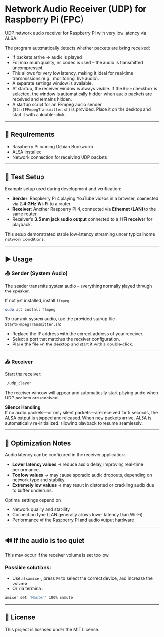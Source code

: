 # Network Audio Receiver (UDP) for Raspberry Pi (FPC)

UDP network audio receiver for Raspberry Pi with very low latency via ALSA.

The program automatically detects whether packets are being received:

- If packets arrive → audio is played.
- For maximum quality, no codec is used – the audio is transmitted uncompressed.
- This allows for very low latency, making it ideal for real-time transmissions (e.g., monitoring, live audio).
- A separate settings window is available.
- At startup, the receiver window is always visible. If the `Hide` checkbox is selected, the window is automatically hidden when audio packets are received and remains hidden.
- A startup script for an FFmpeg audio sender (`StartFFmpegTransmitter.sh`) is provided. Place it on the desktop and start it with a double-click.

---

## 💠 Requirements

- Raspberry Pi running Debian Bookworm
- ALSA installed
- Network connection for receiving UDP packets

---

## 🧪 Test Setup

Example setup used during development and verification:

- **Sender**: Raspberry Pi 4 playing YouTube videos in a browser, connected via **2.4 GHz Wi-Fi** to a router.
- **Receiver**: Another Raspberry Pi 4, connected via **Ethernet (LAN)** to the same router.
- Receiver’s **3.5 mm jack audio output** connected to a **HiFi receiver** for playback.

This setup demonstrated stable low-latency streaming under typical home network conditions.

---

## ▶️ Usage

### 📤 Sender (System Audio)

The sender transmits system audio – everything normally played through the speaker.

If not yet installed, install `ffmpeg`:
```bash
sudo apt install ffmpeg
```

To transmit system audio, use the provided startup file `StartFFmpegTransmitter.sh`:

- Replace the IP address with the correct address of your receiver.
- Select a port that matches the receiver configuration.
- Place the file on the desktop and start it with a double-click.

---

### 📥 Receiver

Start the receiver:
```bash
./udp_player
```

The receiver window will appear and automatically start playing audio when UDP packets are received.

**Silence Handling:**  
If no audio packets—or only silent packets—are received for 5 seconds, the ALSA output is stopped and released. When new packets arrive, ALSA is automatically re-initialized, allowing playback to resume seamlessly.

---

## 🎯 Optimization Notes

Audio latency can be configured in the receiver application:

- **Lower latency values** → reduce audio delay, improving real-time performance.
- **Too low values** → may cause sporadic audio dropouts, depending on network type and stability.
- **Extremely low values** → may result in distorted or crackling audio due to buffer underruns.

Optimal settings depend on:

- Network quality and stability
- Connection type (LAN generally allows lower latency than Wi-Fi)
- Performance of the Raspberry Pi and audio output hardware

---

## 🔊 If the audio is too quiet

This may occur if the receiver volume is set too low.

### Possible solutions:

- Use `alsamixer`, press `F6` to select the correct device, and increase the volume
- Or via terminal:
```bash
amixer set 'Master' 100% unmute
```

---

## 📝 License

This project is licensed under the MIT License.
